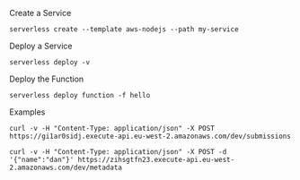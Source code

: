 Create a Service
```
serverless create --template aws-nodejs --path my-service
```

Deploy a Service
```
serverless deploy -v
```

Deploy the Function
```
serverless deploy function -f hello
```

Examples
```
curl -v -H "Content-Type: application/json" -X POST https://gi1ar0sidj.execute-api.eu-west-2.amazonaws.com/dev/submissions
```

```
curl -v -H "Content-Type: application/json" -X POST -d '{"name":"dan"}' https://zihsgtfn23.execute-api.eu-west-2.amazonaws.com/dev/metadata
```